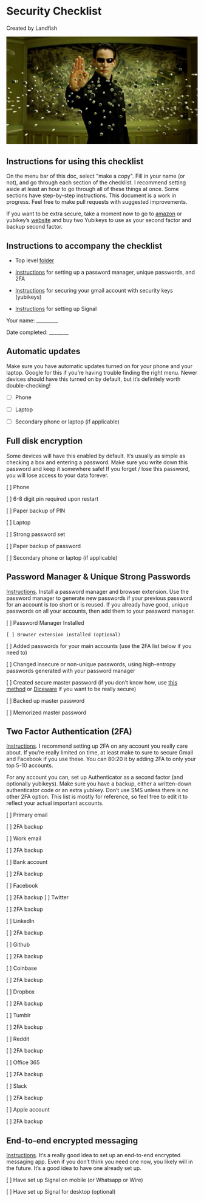 # Security Checklist

Created by Landfish

![image alt text](image_0.png)

## Instructions for using this checklist

On the menu bar of this doc, select "make a copy". Fill in your name (or not), and go through each section of the checklist. I recommend setting aside at least an hour to go through all of these things at once. Some sections have step-by-step instructions. This document is a work in progress. Feel free to make pull requests with suggested improvements.

If you want to be extra secure, take a moment now to go to [amazon](https://www.amazon.com/Yubico-Security-Key-USB-Authentication/dp/B07BYSB7FK/ref=sr_1_3?s=pc&ie=UTF8&qid=1534820357&sr=1-3&keywords=yubikey) or yubikey’s [website](https://www.yubico.com/product/yubikey-4-series/#yubikey-4c) and buy two Yubikeys to use as your second factor and backup second factor. 

## Instructions to accompany the checklist

* Top level [folder]()

* [Instructions]() for setting up a password manager, unique passwords, and 2FA

* [Instructions]() for securing your gmail account with security keys (yubikeys)

* [Instructions]() for setting up Signal

Your name: _________

Date completed: ________

## Automatic updates

Make sure you have automatic updates turned on for your phone and your laptop. Google for this if you’re having trouble finding the right menu. Newer devices should have this turned on by default, but it’s definitely worth double-checking!

- [ ] Phone

- [ ] Laptop

- [ ] Secondary phone or laptop (if applicable)

## Full disk encryption

Some devices will have this enabled by default. It’s usually as simple as checking a box and entering a password. Make sure you write down this password and keep it somewhere safe! If you forget / lose this password, you will lose access to your data forever.

[ ] Phone

   [ ] 6-8 digit pin required upon restart

   [ ] Paper backup of PIN

[ ] Laptop

   [ ] Strong password set

   [ ] Paper backup of password

[ ] Secondary phone or laptop (if applicable)

## Password Manager & Unique Strong Passwords

[Instructions](). Install a password manager and browser extension. Use the password manager to generate new passwords if your previous password for an account is too short or is reused. If you already have good, unique passwords on all your accounts, then add them to your password manager.

[ ] Password Manager Installed

    [ ] Browser extension installed (optional)

[ ] Added passwords for your main accounts (use the 2FA list below if you need to)

[ ] Changed insecure or non-unique passwords, using high-entropy passwords generated with your password manager

[ ] Created secure master password (if you don’t know how, use [this method](https://blog.lastpass.com/2013/04/how-to-create-secure-master-password.html/) or [Diceware](http://world.std.com/~reinhold/diceware.html) if you want to be really secure) 

[ ] Backed up master password

[ ] Memorized master password

## Two Factor Authentication (2FA)

[Instructions](). I recommend setting up 2FA on any account you really care about. If you’re really limited on time, at least make to sure to secure Gmail and Facebook if you use these. You can 80:20 it by adding 2FA to only your top 5-10 accounts.


For any account you can, set up Authenticator as a second factor (and optionally yubikeys). Make sure you have a backup, either a written-down authenticator code or an extra yubikey. Don’t use SMS unless there is no other 2FA option. This list is mostly for reference, so feel free to edit it to reflect your actual important accounts.

[ ] Primary email

   [ ] 2FA backup

[ ] Work email

   [ ] 2FA backup

[ ] Bank account

   [ ] 2FA backup

[ ] Facebook

   [ ] 2FA backup
[ ] Twitter

   [ ] 2FA backup

[ ] LinkedIn

   [ ] 2FA backup

[ ] Github

   [ ] 2FA backup

[ ] Coinbase

   [ ] 2FA backup

[ ] Dropbox

   [ ] 2FA backup

[ ] Tumblr

   [ ] 2FA backup

[ ] Reddit

   [ ] 2FA backup

[ ] Office 365

   [ ] 2FA backup

[ ] Slack

   [ ] 2FA backup

[ ] Apple account

   [ ] 2FA backup

## End-to-end encrypted messaging

[Instructions](). It’s a really good idea to set up an end-to-end encrypted messaging app. Even if you don’t think you need one now, you likely will in the future. It’s a good idea to have one already set up.

[ ] Have set up Signal on mobile (or Whatsapp or Wire)

[ ] Have set up Signal for desktop (optional)
